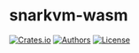 # snarkvm-wasm

[![Crates.io](https://img.shields.io/crates/v/snarkvm-wasm.svg?color=neon)](https://crates.io/crates/snarkvm-wasm)
[![Authors](https://img.shields.io/badge/authors-Aleo-orange.svg)](https://aleo.org)
[![License](https://img.shields.io/badge/License-GPLv3-blue.svg)](./LICENSE.md)

